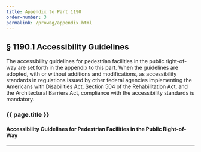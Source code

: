 ```yaml
---
title: Appendix to Part 1190
order-number: 3
permalink: /prowag/appendix.html
---
```


## § 1190.1 Accessibility Guidelines

The accessibility guidelines for pedestrian facilities in the public right-of-way are set forth in the appendix to this part.  When the guidelines are adopted, with or without additions and modifications, as accessibility standards in regulations issued by other federal agencies implementing the Americans with Disabilities Act, Section 504 of the Rehabilitation Act, and the Architectural Barriers Act, compliance with the accessibility standards is mandatory.

### {{ page.title }}

#### Accessibility Guidelines for Pedestrian Facilities in the Public Right-of-Way

---

